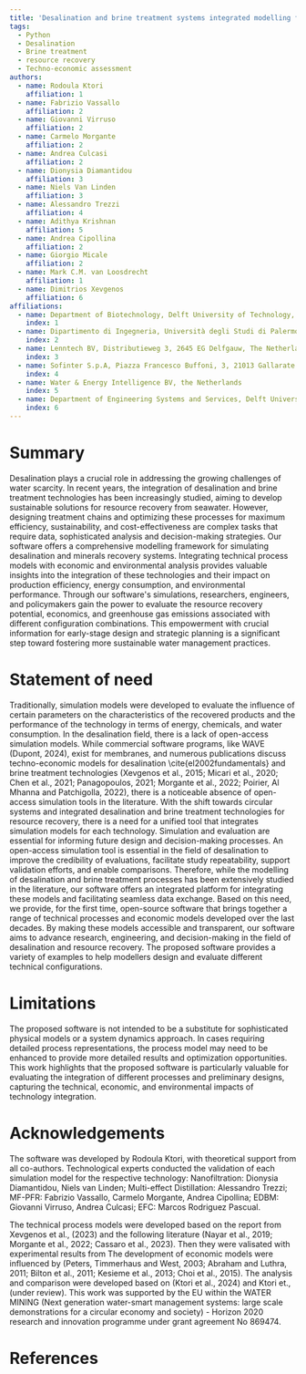 ```yaml
---
title: 'Desalination and brine treatment systems integrated modelling framework: simulation and evaluation of water and resource recovery'
tags:
  - Python
  - Desalination
  - Brine treatment
  - resource recovery
  - Techno-economic assessment 
authors:
  - name: Rodoula Ktori
    affiliation: 1 
  - name: Fabrizio Vassallo
    affiliation: 2
  - name: Giovanni Virruso
    affiliation: 2
  - name: Carmelo Morgante
    affiliation: 2
  - name: Andrea Culcasi
    affiliation: 2
  - name: Dionysia Diamantidou
    affiliation: 3
  - name: Niels Van Linden
    affiliation: 3
  - name: Alessandro Trezzi
    affiliation: 4
  - name: Adithya Krishnan
    affiliation: 5
  - name: Andrea Cipollina
    affiliation: 2
  - name: Giorgio Micale
    affiliation: 2
  - name: Mark C.M. van Loosdrecht
    affiliation: 1
  - name: Dimitrios Xevgenos
    affiliation: 6
affiliations:
  - name: Department of Biotechnology, Delft University of Technology, Van der Maasweg 9, 2629 HZ, Delft, The Netherlands
    index: 1
  - name: Dipartimento di Ingegneria, Università degli Studi di Palermo - viale delle Scienze Ed.6, 90128 Palermo, Italy
    index: 2
  - name: Lenntech BV, Distributieweg 3, 2645 EG Delfgauw, The Netherlands
    index: 3
  - name: Sofinter S.p.A, Piazza Francesco Buffoni, 3, 21013 Gallarate VA, Italy
    index: 4
  - name: Water & Energy Intelligence BV, the Netherlands
    index: 5
  - name: Department of Engineering Systems and Services, Delft University of Technology, Jaffalaan 5, 2628 BX Delft, The Netherlands
    index: 6
---
```


# Summary 

Desalination plays a crucial role in addressing the growing challenges of water scarcity. In recent years, the integration of desalination and brine treatment technologies has been increasingly studied, aiming to develop sustainable solutions for resource recovery from seawater. However, designing treatment chains and optimizing these processes for maximum efficiency, sustainability, and cost-effectiveness are complex tasks that require data, sophisticated analysis and decision-making strategies.
Our software offers a comprehensive modelling framework for simulating desalination and minerals recovery systems. Integrating technical process models with economic and environmental analysis provides valuable insights into the integration of these technologies and their impact on production efficiency, energy consumption, and environmental performance.
Through our software's simulations, researchers, engineers, and policymakers gain the power to evaluate the resource recovery potential, economics, and greenhouse gas emissions associated with different configuration combinations. This empowerment with crucial information for early-stage design and strategic planning is a significant step toward fostering more sustainable water management practices.

# Statement of need
Traditionally, simulation models were developed to evaluate the influence of certain parameters on the characteristics of the recovered products and the performance of the technology in terms of energy, chemicals, and water consumption. In the desalination field, there is a lack of open-access simulation models. While commercial software programs, like WAVE (Dupont, 2024), exist for membranes, and numerous publications discuss techno-economic models for desalination \cite{el2002fundamentals} and brine treatment technologies (Xevgenos et al., 2015; Micari et al., 2020; Chen et al., 2021; Panagopoulos, 2021; Morgante et al., 2022; Poirier, Al Mhanna and Patchigolla, 2022), there is a noticeable absence of open-access simulation tools in the literature. With the shift towards circular systems and integrated desalination and brine treatment technologies for resource recovery, there is a need for a unified tool that integrates simulation models for each technology. 
Simulation and evaluation are essential for informing future design and decision-making processes. An open-access simulation tool is essential in the field of desalination to improve the credibility of evaluations, facilitate study repeatability, support validation efforts, and enable comparisons.
Therefore, while the modelling of desalination and brine treatment processes has been extensively studied in the literature, our software offers an integrated platform for integrating these models and facilitating seamless data exchange. Based on this need, we provide, for the first time, open-source software that brings together a range of technical processes and economic models developed over the last decades. By making these models accessible and transparent, our software aims to advance research, engineering, and decision-making in the field of desalination and resource recovery.
The proposed software provides a variety of examples to help modellers design and evaluate different technical configurations. 

# Limitations 
The proposed software is not intended to be a substitute for sophisticated physical models or a system dynamics approach. In cases requiring detailed process representations, the process model may need to be enhanced to provide more detailed results and optimization opportunities. This work highlights that the proposed software is particularly valuable for evaluating the integration of different processes and preliminary designs, capturing the technical, economic, and environmental impacts of technology integration. 

# Acknowledgements 
The software was developed by Rodoula Ktori, with theoretical support from all co-authors. Technological experts conducted the validation of each simulation model for the respective technology: Nanofiltration: Dionysia Diamantidou, Niels van Linden; Multi-effect Distillation: Alessandro Trezzi; MF-PFR: Fabrizio Vassallo, Carmelo Morgante, Andrea Cipollina; EDBM: Giovanni Virruso, Andrea Culcasi; EFC: Marcos Rodriguez Pascual.

The technical process models were developed based on the report from Xevgenos et al., (2023) and the following literature (Nayar et al., 2019; Morgante et al., 2022; Cassaro et al., 2023). Then they were valisated with experimental results from The development of economic models were influenced by (Peters, Timmerhaus and West, 2003; Abraham and Luthra, 2011; Bilton et al., 2011; Kesieme et al., 2013; Choi et al., 2015). The analysis and comparison were developed based on (Ktori et al., 2024) and Ktori et., (under review). 
This work was supported by the EU within the WATER MINING (Next generation water-smart management systems: large scale demonstrations for a circular economy and society) - Horizon 2020 research and innovation programme under grant agreement No 869474.

# References 

